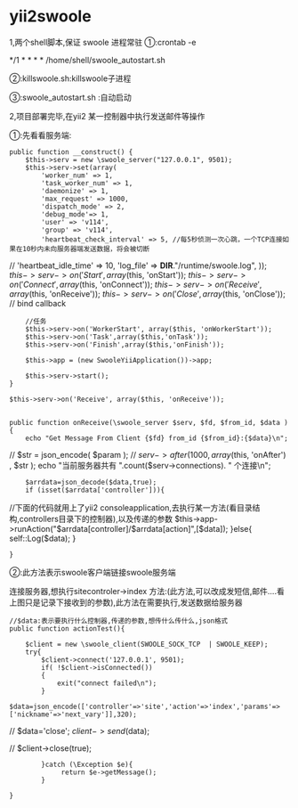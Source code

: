 # yii2swoole
1,两个shell脚本,保证 swoole 进程常驻 
①:crontab -e

*/1 * * * * /home/shell/swoole_autostart.sh

②:killswoole.sh:killswoole子进程



③:swoole_autostart.sh :自动启动



2,项目部署完毕,在yii2 某一控制器中执行发送邮件等操作

①:先看看服务端:

    public function __construct() {
        $this->serv = new \swoole_server("127.0.0.1", 9501);
        $this->serv->set(array(
            'worker_num' => 1,
            'task_worker_num' => 1,
            'daemonize' => 1,
            'max_request' => 1000,
            'dispatch_mode' => 2,
            'debug_mode'=> 1,
            'user' => 'v114',
            'group' => 'v114',
            'heartbeat_check_interval' => 5, //每5秒侦测一次心跳，一个TCP连接如果在10秒内未向服务器端发送数据，将会被切断
//            'heartbeat_idle_time' => 10,
            'log_file' => __DIR__."/runtime/swoole.log",
        ));
        $this->serv->on('Start', array($this, 'onStart'));
        $this->serv->on('Connect', array($this, 'onConnect'));
        $this->serv->on('Receive', array($this, 'onReceive'));
        $this->serv->on('Close', array($this, 'onClose'));
        // bind callback

        //任务
        $this->serv->on('WorkerStart', array($this, 'onWorkerStart'));
        $this->serv->on('Task',array($this,'onTask'));
        $this->serv->on('Finish',array($this,'onFinish'));

        $this->app = (new SwooleYiiApplication())->app;

        $this->serv->start();
    }

    $this->serv->on('Receive', array($this, 'onReceive'));


    public function onReceive(\swoole_server $serv, $fd, $from_id, $data ) {
        echo "Get Message From Client {$fd} from_id {$from_id}:{$data}\n";
//        $str = json_encode( $param );
//        $serv->after( 1000 , array($this, 'onAfter') , $str );
        echo "当前服务器共有 ".count($serv->connections). " 个连接\n";

        $arrdata=json_decode($data,true);
        if (isset($arrdata['controller'])){
//下面的代码就用上了yii2 consoleapplication,去执行某一方法(看目录结构,controllers目录下的控制器),以及传递的参数
            $this->app->runAction("$arrdata[controller]/$arrdata[action]",[$data]);
        }else{
            self::Log($data);
        }


    }

②:此方法表示swoole客户端链接swoole服务端

连接服务器,想执行sitecontroler->index 方法:(此方法,可以改成发短信,邮件….看上图只是记录下接收到的参数),此方法在需要执行,发送数据给服务器

    //$data:表示要执行什么控制器,传递的参数,想传什么传什么,json格式
    public function actionTest(){

        $client = new \swoole_client(SWOOLE_SOCK_TCP  | SWOOLE_KEEP);
        try{
            $client->connect('127.0.0.1', 9501);
            if( !$client->isConnected())
            {
                exit("connect failed\n");
            }
            $data=json_encode(['controller'=>'site','action'=>'index','params'=>['nickname'=>'next_vary']],320);
//            $data='close';
            $client->send($data);

//            $client->close(true);

            }catch (\Exception $e){
                 return $e->getMessage();
            }

    }
